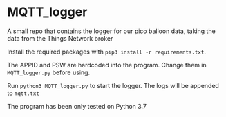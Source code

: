# MQTT_logger
A small repo that contains the logger for our pico balloon data, taking the data from the Things Network broker

Install the required packages with `pip3 install -r requirements.txt`.

The APPID and PSW are hardcoded into the program. Change them in `MQTT_logger.py` before using. 

Run `python3 MQTT_logger.py` to start the logger. The logs will be appended to `mqtt.txt`


The program has been only tested on Python 3.7
